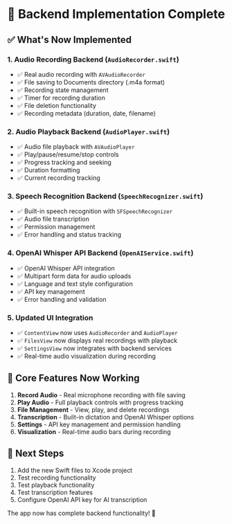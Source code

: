 # 🎯 Backend Implementation Complete

## ✅ What's Now Implemented

### 1. **Audio Recording Backend** (`AudioRecorder.swift`)
- ✅ Real audio recording with `AVAudioRecorder`
- ✅ File saving to Documents directory (.m4a format)
- ✅ Recording state management
- ✅ Timer for recording duration
- ✅ File deletion functionality
- ✅ Recording metadata (duration, date, filename)

### 2. **Audio Playback Backend** (`AudioPlayer.swift`)
- ✅ Audio file playback with `AVAudioPlayer`
- ✅ Play/pause/resume/stop controls
- ✅ Progress tracking and seeking
- ✅ Duration formatting
- ✅ Current recording tracking

### 3. **Speech Recognition Backend** (`SpeechRecognizer.swift`)
- ✅ Built-in speech recognition with `SFSpeechRecognizer`
- ✅ Audio file transcription
- ✅ Permission management
- ✅ Error handling and status tracking

### 4. **OpenAI Whisper API Backend** (`OpenAIService.swift`)
- ✅ OpenAI Whisper API integration
- ✅ Multipart form data for audio uploads
- ✅ Language and text style configuration
- ✅ API key management
- ✅ Error handling and validation

### 5. **Updated UI Integration**
- ✅ `ContentView` now uses `AudioRecorder` and `AudioPlayer`
- ✅ `FilesView` now displays real recordings with playback
- ✅ `SettingsView` now integrates with backend services
- ✅ Real-time audio visualization during recording

## 🎵 **Core Features Now Working**

1. **Record Audio** - Real microphone recording with file saving
2. **Play Audio** - Full playback controls with progress tracking  
3. **File Management** - View, play, and delete recordings
4. **Transcription** - Built-in dictation and OpenAI Whisper options
5. **Settings** - API key management and permission handling
6. **Visualization** - Real-time audio bars during recording

## 🚀 **Next Steps**

1. Add the new Swift files to Xcode project
2. Test recording functionality
3. Test playback functionality  
4. Test transcription features
5. Configure OpenAI API key for AI transcription

The app now has complete backend functionality! 🎉
